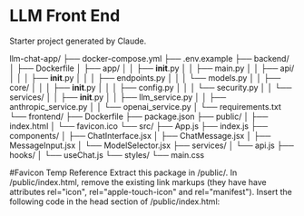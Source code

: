 # LLM Front End
Starter project generated by Claude.

llm-chat-app/
├── docker-compose.yml
├── .env.example
├── backend/
│   ├── Dockerfile
│   ├── app/
│   │   ├── __init__.py
│   │   ├── main.py
│   │   ├── api/
│   │   │   ├── __init__.py
│   │   │   ├── endpoints.py
│   │   │   └── models.py
│   │   ├── core/
│   │   │   ├── __init__.py
│   │   │   ├── config.py
│   │   │   └── security.py
│   │   └── services/
│   │       ├── __init__.py
│   │       ├── llm_service.py
│   │       ├── anthropic_service.py 
│   │       └── openai_service.py
│   └── requirements.txt
└── frontend/
    ├── Dockerfile
    ├── package.json
    ├── public/
    │   ├── index.html
    │   └── favicon.ico
    └── src/
        ├── App.js
        ├── index.js
        ├── components/
        │   ├── ChatInterface.jsx
        │   ├── ChatMessage.jsx
        │   ├── MessageInput.jsx
        │   └── ModelSelector.jsx
        ├── services/
        │   └── api.js
        ├── hooks/
        │   └── useChat.js
        └── styles/
            └── main.css


#Favicon Temp Reference
Extract this package in <your app>/public/.
In <your app>/public/index.html, remove the existing link markups (they have have attributes rel="icon", rel="apple-touch-icon" and rel="manifest").
Insert the following code in the head section of <your app>/public/index.html:

<link rel="icon" type="image/png" href="%PUBLIC_URL%/favicon-96x96.png" sizes="96x96" />
<link rel="icon" type="image/svg+xml" href="%PUBLIC_URL%/favicon.svg" />
<link rel="shortcut icon" href="%PUBLIC_URL%/favicon.ico" />
<link rel="apple-touch-icon" sizes="180x180" href="%PUBLIC_URL%/apple-touch-icon.png" />
<link rel="manifest" href="%PUBLIC_URL%/site.webmanifest" />